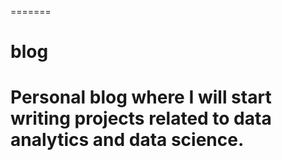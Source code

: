 
=======
# blog
Personal blog where I will start writing projects related to data analytics and data science.
=======
